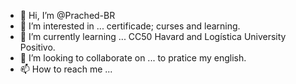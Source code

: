 - 👋 Hi, I’m @Prached-BR
- 👀 I’m interested in ... certificade; curses and learning.
- 🌱 I’m currently learning ... CC50 Havard and Logística University Positivo.
- 💞️ I’m looking to collaborate on ... to pratice my english.
- 📫 How to reach me ...

<!---
Prached-BR/Prached-BR is a ✨ special ✨ repository because its `README.md` (this file) appears on your GitHub profile.
You can click the Preview link to take a look at your changes.
--->
